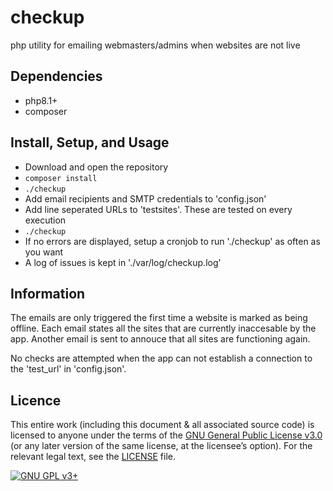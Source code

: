 # checkup

php utility for emailing webmasters/admins when websites are not live

## Dependencies

- php8.1+
- composer

## Install, Setup, and Usage

- Download and open the repository
- `composer install`
- `./checkup`
- Add email recipients and SMTP credentials to 'config.json'
- Add line seperated URLs to 'testsites'. These are tested on every execution
- `./checkup`
- If no errors are displayed, setup a cronjob to run './checkup' as often as you want
- A log of issues is kept in './var/log/checkup.log'

## Information

The emails are only triggered the first time a website is marked as being offline.
Each email states all the sites that are currently inaccesable by the app.
Another email is sent to annouce that all sites are functioning again.

No checks are attempted when the app can not establish a connection to the 'test_url' in 'config.json'.

## Licence

This entire work (including this document &amp; all associated source code) is
licensed to anyone under the terms of the [GNU General Public License v3.0
](https://www.gnu.org/licenses/gpl-3.0.html) (or any later version of the same
license, at the licensee&rsquo;s option). For the relevant legal text, see the
[LICENSE](./LICENSE) file.

[![GNU GPL v3+](https://www.gnu.org/graphics/gplv3-with-text-136x68.png)
](https://www.gnu.org/licenses/gpl-3.0.html)
